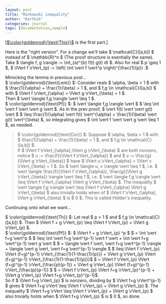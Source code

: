 ```yaml
---
layout: post
title: "Minkowski inequality"
author: "Karthik"
categories: journal
tags: [documentation,sample]
---
```


[[$\color{goldenrod}{\text{This}}$](https://bvenkatakarthik.github.io/Minkowski1) is the first part.] 

Here is the "right version". For a change we'll take $ \mathcal{C}([a,b]) $ instead of $ \mathbb{R}^n $ (The proof structure is esentially the same). Take $ \langle f, g \rangle := \int_{a}^{b} f(t) g(t) dt $. Also for real $ p \geq 1 $, $ \lVert f \rVert_{p} := \left( \int \vert f \vert^p \right)^{\frac{1}{p}} .$

Mimicking the lemma in previous post...   
$ \color{goldenrod}{\text{Lem}} $: Consider reals $ \alpha, \beta &gt; 1 $ with $ \frac{1}{\alpha} + \frac{1}{\beta} = 1 $, and $ f,g \in \mathcal{C}([a,b]) $ with $ \lVert f \rVert_{\alpha} = \lVert g \rVert_{\beta} = 1 $.   
Then $ \vert \langle f,g \rangle \vert \leq 1 $.   
$ \color{goldenrod}{\text{Pf}} $: $ \vert \langle f,g \rangle \vert $ $ \leq \int \vert f \vert \vert g \vert $. As in the prev proof, $ \vert f(t) \vert \vert g(t) \vert $ $ \leq \frac{1}{\alpha} \vert f(t) \vert^{\alpha} + \frac{1}{\beta} \vert g(t) \vert^{\beta} $, so integrating gives $ \int \vert f \vert \vert g \vert \leq 1 $, as needed.   
> $ \color{goldenrod}{\text{Cor}} $: Suppose $ \alpha, \beta &gt; 1 $ with $ \frac{1}{\alpha} + \frac{1}{\beta} = 1 $, and $ f,g \in \mathcal{C}([a,b]) $.   
If $ \lVert f \rVert_{\alpha},\lVert g \rVert_{\beta} $ are both nonzero, notice $ u := \frac{f}{\lVert f \rVert_{\alpha}} $ and $ v := \frac{g}{\lVert g \rVert_{\beta}} $ have $ \lVert u \rVert_{\alpha} = \lVert v \rVert_{\beta} = 1 $. So $ \vert \langle u, v \rangle \vert \leq 1 $, i.e. $ \vert \langle \frac{f}{\lVert f \rVert_{\alpha}}, \frac{g}{\lVert g \rVert_{\beta}} \rangle \vert \leq 1 $, i.e. $ \vert \langle f,g \rangle \vert \leq \lVert f \rVert_{\alpha} \lVert g \rVert_{\beta} $. The inequality $ \vert \langle f,g \rangle \vert \leq \lVert f \rVert_{\alpha} \lVert g \rVert_{\beta} $ also trivially holds when of $ \lVert f \rVert_{\alpha}, \lVert g \rVert_{\beta} $ is $ 0 $. This is called Hölder's inequality. 

Continuing onto what we want...

$ \color{goldenrod}{\text{Th}} $: Let real $ p &gt; 1 $ and $ f,g \in \mathcal{C}([a,b]) $. Then $ \lVert f + g \rVert_{p} \leq \lVert f \rVert_{p} + \lVert g \rVert_{p} $.   
$ \color{goldenrod}{\text{Pf}} $: $ \lVert f + g \rVert_{p} ^p $ $ = \int \vert f+g \vert^p $ $ \leq \int \vert f+g \vert^{p-1} \vert f \vert + \int \vert f+g \vert^{p-1} \vert g \vert $ $ = \langle \vert f \vert, \vert f+g \vert^{p-1} \rangle + \langle \vert g \vert, \vert f+g \vert^{p-1} \rangle $ $ \leq \lVert f \rVert_{p} \lVert (f+g)^{p-1} \rVert_{\frac{1}{1-\frac{1}{p}}} + \lVert g \rVert_{p} \lVert (f+g)^{p-1} \rVert_{\frac{1}{1-\frac{1}{p}}}$ $ = \lVert f \rVert_{p} \lVert (f+g)^{p-1} \rVert_{\frac{p}{p-1}} + \lVert g \rVert_{p} \lVert (f+g)^{p-1} \rVert_{\frac{p}{p-1}} $ $ = \lVert f \rVert_{p} \lVert f+g \rVert_{p}^{p-1} + \lVert g \rVert_{p} \lVert f+g \rVert_{p}^{p-1}$.   
So if $ \lVert f+g \rVert_{p} $ is nonzero, dividing by $ \lVert f+g \rVert^{p-1} $ gives $ \lVert f+g \rVert \leq \lVert f \rVert_{p} + \lVert g \rVert_{p} $. The inequality $ \lVert f+g \rVert \leq \lVert f \rVert_{p} + \lVert g \rVert_{p} $ also trivially holds when $ \lVert f+g \rVert_{p} $ is $ 0 $, so done.    
